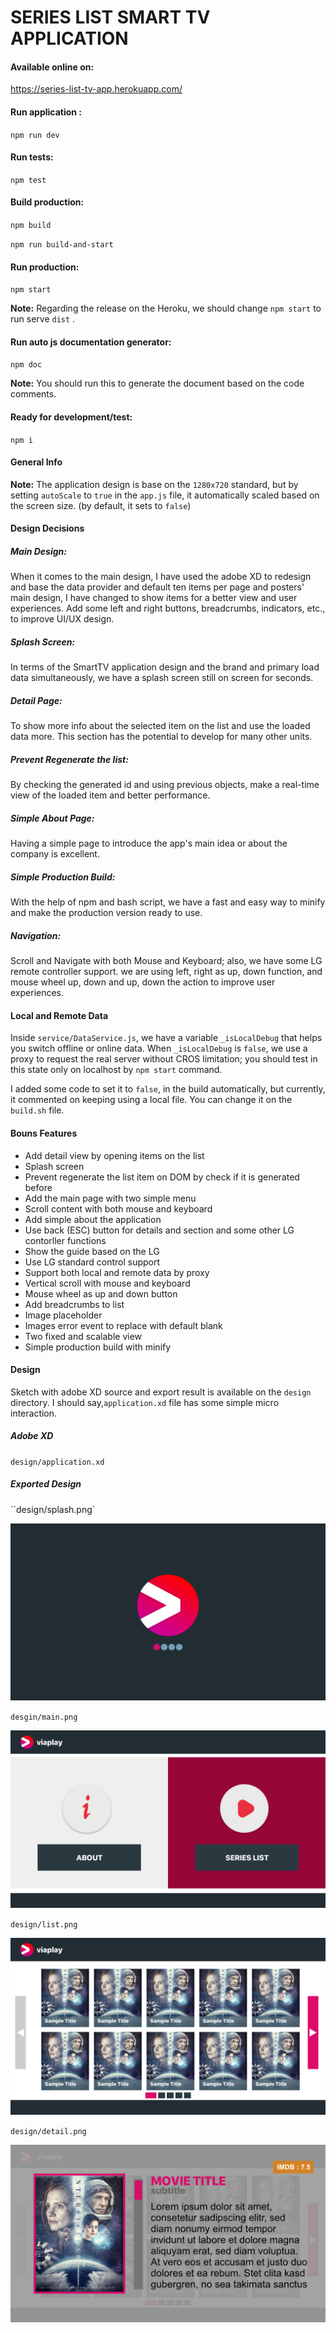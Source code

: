 # SERIES LIST SMART TV APPLICATION



#### Available online on:

https://series-list-tv-app.herokuapp.com/



#### Run application : 

`npm run dev `



#### Run tests: 

`npm test`



#### Build production: 

`npm build`

`npm run build-and-start`



#### Run production: 

`npm start`

**Note:** Regarding the release on the Heroku, we should change `npm start` to run serve `dist` .



#### Run auto js documentation generator: 

`npm doc`

**Note:** You should run this to generate the document based on the code comments. 



#### Ready for development/test: 

`npm i`



#### General Info

**Note:** The application design is base on the `1280x720` standard, but by setting `autoScale` to `true` in the `app.js` file, it automatically scaled based on the screen size. (by default, it sets to ‍`false`)



#### Design Decisions

##### Main Design:
When it comes to the main design, I have used the adobe XD to redesign and base the data provider and default ten items per page and posters' main design, I have changed to show items for a better view and user experiences. Add some left and right buttons, breadcrumbs, indicators, etc., to improve UI/UX design.

##### Splash Screen:
In terms of the SmartTV application design and the brand and primary load data simultaneously, we have a splash screen still on screen for seconds.

##### Detail Page:
To show more info about the selected item on the list and use the loaded data more. This section has the potential to develop for many other units.

##### Prevent Regenerate the list:
By checking the generated id and using previous objects, make a real-time view of the loaded item and better performance.

##### Simple About Page:
Having a simple page to introduce the app's main idea or about the company is excellent.

##### Simple Production Build:
With the help of npm and bash script, we have a fast and easy way to minify and make the production version ready to use.

##### Navigation:
Scroll and Navigate with both Mouse and Keyboard; also, we have some LG remote controller support. we are using left, right as up, down function, and mouse wheel up, down and up, down the action to improve user experiences.



#### Local and Remote Data

Inside `service/DataService.js`, we have a variable `_isLocalDebug` that helps you switch offline or online data. When `_isLocalDebug` is `false`, we use a proxy to request the real server without CROS limitation; you should test in this state only on localhost by `npm start` command.

I added some code to set it to `false`, in the build automatically, but currently, it commented on keeping using a local file. You can change it on the `build.sh` file. 

  

#### Bouns Features

* Add detail view by opening items on the list
* Splash screen
* Prevent regenerate the list item on DOM by check if it is generated before
* Add the main page with two simple menu
* Scroll content with both mouse and keyboard
* Add simple about the application
* Use back (ESC) button for details and section and some other LG contorller functions
* Show the guide based on the LG
* Use LG standard control support
* Support both local and remote data by proxy
* Vertical scroll with mouse and keyboard
* Mouse wheel as up and down button
* Add breadcrumbs to list
* Image placeholder
* Images error event to replace with default blank
* Two fixed and scalable view
* Simple production build with minify



#### Design 

Sketch with adobe XD source and export result is available on the `design` directory. I should say,`application.xd` file has some simple micro interaction.

##### Adobe XD

`design/application.xd` 

##### Exported Design

``design/splash.png` 

![Splash Screen](./design/splash.png)

`desgin/main.png `

![Main Screen](./design/main.png)

`design/list.png`

![List Screen](./design/list.png)

`design/detail.png`

![Splash Screen](./design/detail.png)



